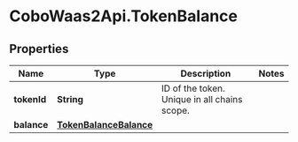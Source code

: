 # CoboWaas2Api.TokenBalance

## Properties

Name | Type | Description | Notes
------------ | ------------- | ------------- | -------------
**tokenId** | **String** | ID of the token. Unique in all chains scope. | 
**balance** | [**TokenBalanceBalance**](TokenBalanceBalance.md) |  | 


